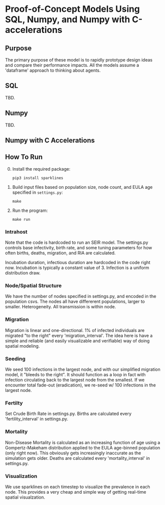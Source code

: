 # Proof-of-Concept Models Using SQL, Numpy, and Numpy with C-accelerations

## Purpose
The primary purpose of these model is to rapidly prototype design ideas and compare their performance impacts. All the models assume a 'dataframe' approach to thinking about agents.

## SQL

TBD.

## Numpy

TBD.

## Numpy with C Accelerations

## How To Run

0. Install the required package:
    ```
    pip3 install sparklines
    ```

1. Build input files based on population size, node count, and EULA age specified in `settings.py`:
    ```
    make
    ```

2. Run the program:
    ```
    make run
    ```

### Intrahost

Note that the code is hardcoded to run an SEIR model. The settings.py controls base infectivity, birth rate, and some tuning parameters for how often births, deaths, migration, and RIA are calculated. 

Incubation duration, infectious duration are hardcoded in the code right now. Incubation is typically a constant value of 3. Infection is a uniform distribution draw.

### Node/Spatial Structure

We have the number of nodes specified in settings.py, and encoded in the population csvs. The nodes all have differerent populations, larger to smaller. Heterogeneity. All transmission is within node. 

### Migration

Migration is linear and one-directional. 1% of infected individuals are migrated "to the right" every 'migration_interval'. The idea here is have a simple and reliable (and easily visualizable and verifiable) way of doing spatial modeling.

### Seeding

We seed 100 infections in the largest node, and with our simplified migration model, it "bleeds to the right". It should function as a loop in fact with infection circulating back to the largest node from the smallest. If we encounter total fade-out (eradication), we re-seed w/ 100 infections in the largest node.

### Fertilty

Set Crude Birth Rate in settings.py. Births are calculated every 'fertility_interval' in settings.py. 

### Mortality

Non-Disease Mortality is calculated as an increasing function of age using a Gompertz-Makeham distribution applied to the EULA age-binned population (only right now). This obviously gets increasingly inaccurate as the simulation gets older. Deaths are calculated every 'mortality_interval' in settings.py. 

### Visualization

We use sparklines on each timestep to visualize the prevalence in each node. This provides a very cheap and simple way of getting real-time spatial visualzation.

